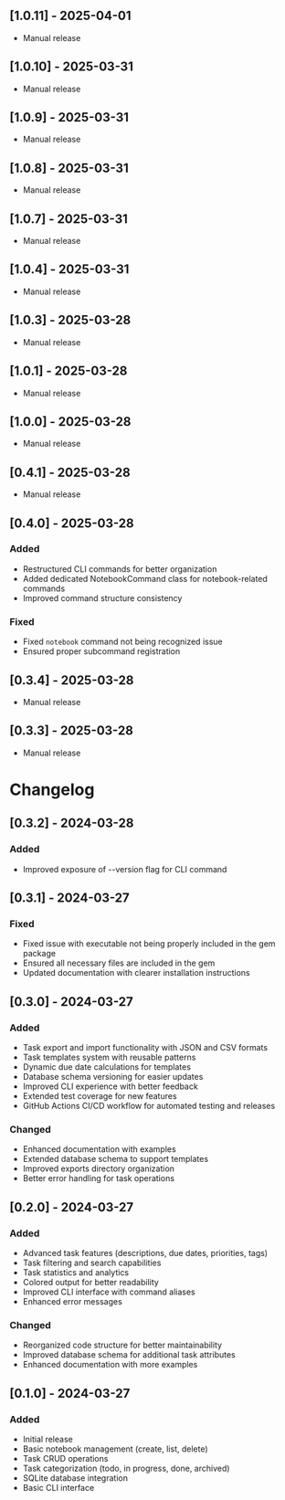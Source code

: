 ## [1.0.11] - 2025-04-01

* Manual release


## [1.0.10] - 2025-03-31

* Manual release


## [1.0.9] - 2025-03-31

* Manual release


## [1.0.8] - 2025-03-31

* Manual release


## [1.0.7] - 2025-03-31

* Manual release


## [1.0.4] - 2025-03-31

* Manual release


## [1.0.3] - 2025-03-28

* Manual release


## [1.0.1] - 2025-03-28

* Manual release


## [1.0.0] - 2025-03-28

* Manual release


## [0.4.1] - 2025-03-28

* Manual release


## [0.4.0] - 2025-03-28

### Added
- Restructured CLI commands for better organization
- Added dedicated NotebookCommand class for notebook-related commands
- Improved command structure consistency

### Fixed
- Fixed `notebook` command not being recognized issue
- Ensured proper subcommand registration

## [0.3.4] - 2025-03-28

* Manual release


## [0.3.3] - 2025-03-28

* Manual release


# Changelog

## [0.3.2] - 2024-03-28

### Added
- Improved exposure of --version flag for CLI command

## [0.3.1] - 2024-03-27

### Fixed
- Fixed issue with executable not being properly included in the gem package
- Ensured all necessary files are included in the gem
- Updated documentation with clearer installation instructions

## [0.3.0] - 2024-03-27

### Added
- Task export and import functionality with JSON and CSV formats
- Task templates system with reusable patterns
- Dynamic due date calculations for templates
- Database schema versioning for easier updates
- Improved CLI experience with better feedback
- Extended test coverage for new features
- GitHub Actions CI/CD workflow for automated testing and releases

### Changed
- Enhanced documentation with examples
- Extended database schema to support templates
- Improved exports directory organization
- Better error handling for task operations

## [0.2.0] - 2024-03-27

### Added
- Advanced task features (descriptions, due dates, priorities, tags)
- Task filtering and search capabilities
- Task statistics and analytics
- Colored output for better readability
- Improved CLI interface with command aliases
- Enhanced error messages

### Changed
- Reorganized code structure for better maintainability
- Improved database schema for additional task attributes
- Enhanced documentation with more examples

## [0.1.0] - 2024-03-27

### Added
- Initial release
- Basic notebook management (create, list, delete)
- Task CRUD operations
- Task categorization (todo, in progress, done, archived)
- SQLite database integration
- Basic CLI interface
